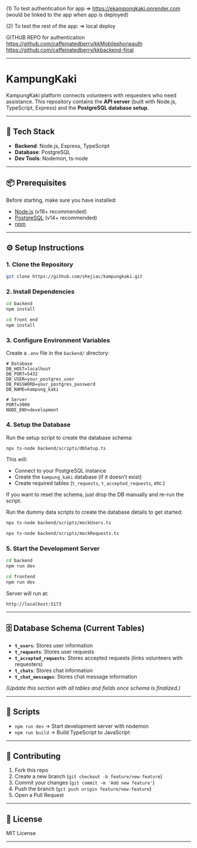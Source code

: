 (1) To test authentication for app
=> https://ekampongkaki.onrender.com 
(would be linked to the app when app is deployed)

(2) To test the rest of the app:
=> local deploy








GITHUB REPO for authentication
https://github.com/caffeinatedberry/kkMobilephoneauth
https://github.com/caffeinatedberry/kkbackend-final


---

# KampungKaki 

KampungKaki platform connects volunteers with requesters who need assistance.
This repository contains the **API server** (built with Node.js, TypeScript, Express) and the **PostgreSQL database setup**.

---

## 🚀 Tech Stack

* **Backend**: Node.js, Express, TypeScript
* **Database**: PostgreSQL
* **Dev Tools**: Nodemon, ts-node

---

## 📦 Prerequisites

Before starting, make sure you have installed:

* [Node.js](https://nodejs.org/) (v18+ recommended)
* [PostgreSQL](https://www.postgresql.org/) (v14+ recommended)
* [npm](https://www.npmjs.com/) 

---

## ⚙️ Setup Instructions

### 1. Clone the Repository

```bash
git clone https://github.com/shejiac/kampungkaki.git
```

### 2. Install Dependencies

```bash
cd backend
npm install
```

```bash
cd front end
npm install
```

### 3. Configure Environment Variables

Create a `.env` file in the `backend/` directory:

```env
# Database
DB_HOST=localhost
DB_PORT=5432
DB_USER=your_postgres_user
DB_PASSWORD=your_postgres_password
DB_NAME=kampung_kaki

# Server
PORT=3000
NODE_ENV=development
```

### 4. Setup the Database

Run the setup script to create the database schema:

```bash
npx ts-node backend/scripts/dbSetup.ts
```

This will:

* Connect to your PostgreSQL instance
* Create the `kampung_kaki` database (if it doesn’t exist)
* Create required tables (`t_requests`, `t_accepted_requests`, etc.)

If you want to reset the schema, just drop the DB manually and re-run the script.

Run the dummy data scripts to create the database details to get started:

```bash
npx ts-node backend/scripts/mockUsers.ts
```
```bash
npx ts-node backend/scripts/mockRequests.ts
```

### 5. Start the Development Server

```bash
cd backend
npm run dev
```


```bash
cd frontend
npm run dev
```

Server will run at:
```
http://localhost:5173
```
---

## 🗄️ Database Schema (Current Tables)

* **`t_users`**: Stores user information
* **`t_requests`**: Stores user requests
* **`t_accepted_requests`**: Stores accepted requests (links volunteers with requesters)
* **`t_chats`**: Stores chat information
* **`t_chat_messages`**: Stores chat message information


*(Update this section with all tables and fields once schema is finalized.)*

---

## 📜 Scripts

* `npm run dev` → Start development server with nodemon
* `npm run build` → Build TypeScript to JavaScript

---

## 🤝 Contributing

1. Fork this repo
2. Create a new branch (`git checkout -b feature/new-feature`)
3. Commit your changes (`git commit -m 'Add new feature'`)
4. Push the branch (`git push origin feature/new-feature`)
5. Open a Pull Request

---

## 📄 License

MIT License 

---
